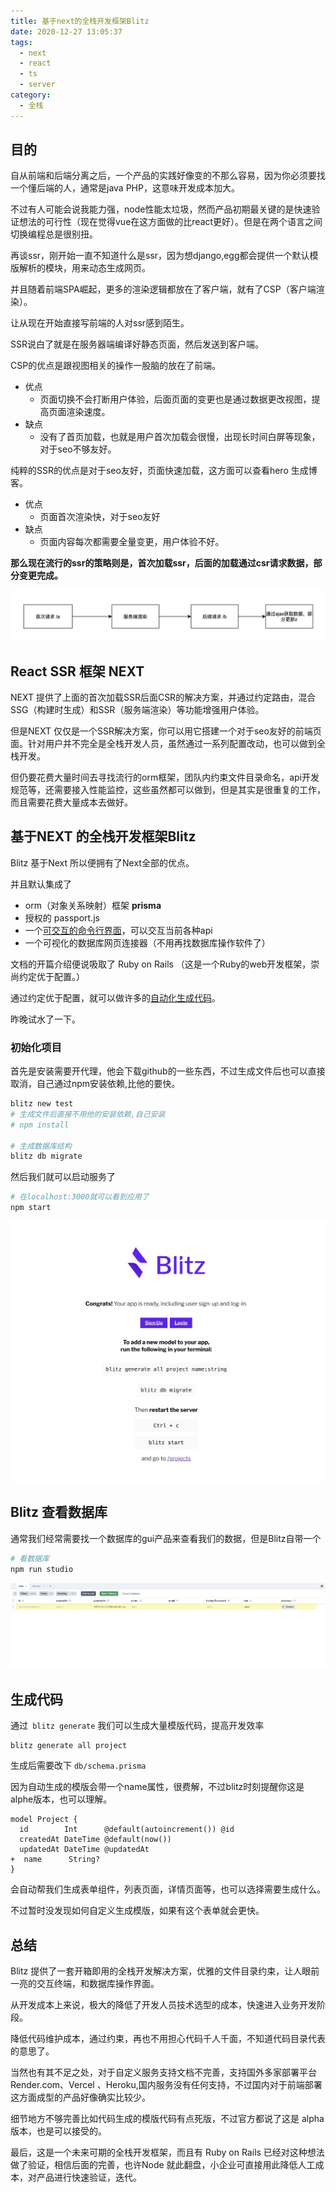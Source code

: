 ```yaml
---
title: 基于next的全栈开发框架Blitz
date: 2020-12-27 13:05:37
tags:
  - next
  - react
  - ts
  - server
category:
  - 全栈
---
```

## 目的

自从前端和后端分离之后，一个产品的实践好像变的不那么容易，因为你必须要找一个懂后端的人，通常是java PHP，这意味开发成本加大。

不过有人可能会说我能力强，node性能太垃圾，然而产品初期最关键的是快速验证想法的可行性（现在觉得vue在这方面做的比react更好）。但是在两个语言之间切换编程总是很别扭。

再谈ssr，刚开始一直不知道什么是ssr，因为想django,egg都会提供一个默认模版解析的模块，用来动态生成网页。

并且随着前端SPA崛起，更多的渲染逻辑都放在了客户端，就有了CSP（客户端渲染）。

让从现在开始直接写前端的人对ssr感到陌生。

SSR说白了就是在服务器端编译好静态页面，然后发送到客户端。

CSP的优点是跟视图相关的操作一股脑的放在了前端。
- 优点
    - 页面切换不会打断用户体验，后面页面的变更也是通过数据更改视图，提高页面渲染速度。
- 缺点
    - 没有了首页加载，也就是用户首次加载会很慢，出现长时间白屏等现象，对于seo不够友好。

纯粹的SSR的优点是对于seo友好，页面快速加载，这方面可以查看hero 生成博客。
- 优点
    - 页面首次渲染快，对于seo友好
- 缺点
    - 页面内容每次都需要全量变更，用户体验不好。
    
**那么现在流行的ssr的策略则是，首次加载ssr，后面的加载通过csr请求数据，部分变更完成。**

![渲染过程](/imgs/drawio1.png)

## React SSR 框架 NEXT

NEXT 提供了上面的首次加载SSR后面CSR的解决方案，并通过约定路由，混合SSG（构建时生成）和SSR（服务端渲染）等功能增强用户体验。

但是NEXT 仅仅是一个SSR解决方案，你可以用它搭建一个对于seo友好的前端页面。针对用户并不完全是全栈开发人员，虽然通过一系列配置改动，也可以做到全栈开发。

但仍要花费大量时间去寻找流行的orm框架，团队内约束文件目录命名，api开发规范等，还需要接入性能监控，这些虽然都可以做到，但是其实是很重复的工作，而且需要花费大量成本去做好。

## 基于NEXT 的全栈开发框架Blitz

Blitz 基于Next 所以便拥有了Next全部的优点。

并且默认集成了
- orm（对象关系映射）框架 **prisma**
- 授权的 passport.js
- 一个[可交互的命令行界面](https://blitzjs.com/docs/cli-console)，可以交互当前各种api
- 一个可视化的数据库网页连接器（不用再找数据库操作软件了）

文档的开篇介绍便说吸取了 Ruby on Rails （这是一个Ruby的web开发框架，崇尚约定优于配置。）

通过约定优于配置，就可以做许多的[自动化生成代码](https://blitzjs.com/docs/cli-generate)。

昨晚试水了一下。

### 初始化项目

首先是安装需要开代理，他会下载github的一些东西，不过生成文件后也可以直接取消，自己通过npm安装依赖,比他的要快。

```bash
blitz new test  
# 生成文件后直接不用他的安装依赖,自己安装
# npm install

# 生成数据库结构
blitz db migrate
```

然后我们就可以启动服务了

```bash
# 在localhost:3000就可以看到应用了
npm start
```
![首页图片](/imgs/homepreview.png)

## Blitz 查看数据库

通常我们经常需要找一个数据库的gui产品来查看我们的数据，但是Blitz自带一个

```bash
# 看数据库
npm run studio
```

![数据库预览](/imgs/dbpreview.png)


## 生成代码

通过``` blitz generate``` 我们可以生成大量模版代码，提高开发效率

```
blitz generate all project
```

生成后需要改下 ```db/schema.prisma```

因为自动生成的模版会带一个name属性，很费解，不过blitz时刻提醒你这是alphe版本，也可以理解。

```
model Project {
  id        Int      @default(autoincrement()) @id
  createdAt DateTime @default(now())
  updatedAt DateTime @updatedAt
+  name      String?
}
```

会自动帮我们生成表单组件，列表页面，详情页面等，也可以选择需要生成什么。

不过暂时没发现如何自定义生成模版，如果有这个表单就会更快。


## 总结

Blitz 提供了一套开箱即用的全栈开发解决方案，优雅的文件目录约束，让人眼前一亮的交互终端，和数据库操作界面。

从开发成本上来说，极大的降低了开发人员技术选型的成本，快速进入业务开发阶段。

降低代码维护成本，通过约束，再也不用担心代码千人千面，不知道代码目录代表的意思了。

当然也有其不足之处，对于自定义服务支持文档不完善，支持国外多家部署平台Render.com、Vercel
、Heroku,国内服务没有任何支持，不过国内对于前端部署这方面成型的产品好像确实比较少。

细节地方不够完善比如代码生成的模版代码有点死版，不过官方都说了这是 alpha 版本，也是可以接受的。

最后，这是一个未来可期的全栈开发框架，而且有 Ruby on Rails 已经对这种想法做了验证，相信后面的完善，也许Node 就此翻盘，小企业可直接用此降低人工成本，对产品进行快速验证，迭代。
